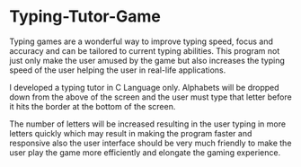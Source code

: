 # Typing-Tutor-Game
Typing games are a wonderful way to improve typing speed, focus and accuracy and can be tailored to current typing abilities.
This program not just only make the user amused by the game but also increases the typing speed of the user helping the user in real-life applications.

I developed a typing tutor in C Language only. Alphabets will be dropped down from the above of the screen and the user must type that letter before it hits the border at the bottom of the screen.

The number of letters will be increased resulting in the user typing in more letters quickly which may result in making the program faster and responsive also the user interface should be very much friendly to make the user play the game more efficiently and elongate the gaming experience.
